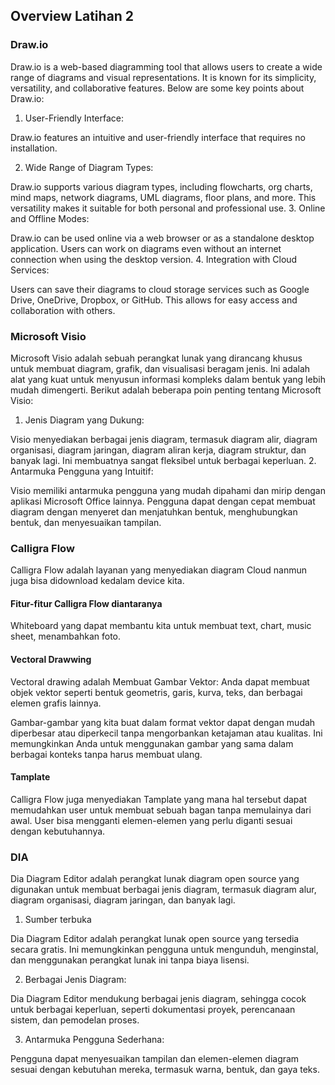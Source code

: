 ## Overview Latihan 2

### Draw.io

Draw.io is a web-based diagramming tool that allows users to create a wide range of diagrams and visual representations. It is known for its simplicity, versatility, and collaborative features. Below are some key points about Draw.io:

1. User-Friendly Interface:

Draw.io features an intuitive and user-friendly interface that requires no installation. 

2. Wide Range of Diagram Types:

Draw.io supports various diagram types, including flowcharts, org charts, mind maps, network diagrams, UML diagrams, floor plans, and more. This versatility makes it suitable for both personal and professional use.
3. Online and Offline Modes:

Draw.io can be used online via a web browser or as a standalone desktop application. Users can work on diagrams even without an internet connection when using the desktop version.
4. Integration with Cloud Services:

Users can save their diagrams to cloud storage services such as Google Drive, OneDrive, Dropbox, or GitHub. This allows for easy access and collaboration with others.


### Microsoft Visio

Microsoft Visio adalah sebuah perangkat lunak yang dirancang khusus untuk membuat diagram, grafik, dan visualisasi beragam jenis. Ini adalah alat yang kuat untuk menyusun informasi kompleks dalam bentuk yang lebih mudah dimengerti. Berikut adalah beberapa poin penting tentang Microsoft Visio:

1. Jenis Diagram yang Dukung:

Visio menyediakan berbagai jenis diagram, termasuk diagram alir, diagram organisasi, diagram jaringan, diagram aliran kerja, diagram struktur, dan banyak lagi. Ini membuatnya sangat fleksibel untuk berbagai keperluan.
2. Antarmuka Pengguna yang Intuitif:

Visio memiliki antarmuka pengguna yang mudah dipahami dan mirip dengan aplikasi Microsoft Office lainnya. Pengguna dapat dengan cepat membuat diagram dengan menyeret dan menjatuhkan bentuk, menghubungkan bentuk, dan menyesuaikan tampilan.


### Calligra Flow

Calligra Flow adalah layanan yang menyediakan diagram Cloud nanmun juga bisa didownload kedalam device kita.

#### Fitur-fitur Calligra Flow diantaranya 

Whiteboard yang dapat membantu kita untuk membuat text, chart, music sheet, menambahkan foto.

#### Vectoral Drawwing

Vectoral drawing adalah Membuat Gambar Vektor: Anda dapat membuat objek vektor seperti bentuk geometris, garis, kurva, teks, dan berbagai elemen grafis lainnya.

Gambar-gambar yang kita buat dalam format vektor dapat dengan mudah diperbesar atau diperkecil tanpa mengorbankan ketajaman atau kualitas. Ini memungkinkan Anda untuk menggunakan gambar yang sama dalam berbagai konteks tanpa harus membuat ulang.

#### Tamplate 

Calligra Flow juga menyediakan Tamplate yang mana hal tersebut dapat memudahkan user untuk membuat sebuah bagan tanpa memulainya dari awal.
User bisa mengganti elemen-elemen yang perlu diganti sesuai dengan kebutuhannya.

### DIA 

Dia Diagram Editor adalah perangkat lunak diagram open source yang digunakan untuk membuat berbagai jenis diagram, termasuk diagram alur, diagram organisasi, diagram jaringan, dan banyak lagi. 

1. Sumber terbuka

Dia Diagram Editor adalah perangkat lunak open source yang tersedia secara gratis. Ini memungkinkan pengguna untuk mengunduh, menginstal, dan menggunakan perangkat lunak ini tanpa biaya lisensi.

2. Berbagai Jenis Diagram:

Dia Diagram Editor mendukung berbagai jenis diagram, sehingga cocok untuk berbagai keperluan, seperti dokumentasi proyek, perencanaan sistem, dan pemodelan proses.

3. Antarmuka Pengguna Sederhana:

Pengguna dapat menyesuaikan tampilan dan elemen-elemen diagram sesuai dengan kebutuhan mereka, termasuk warna, bentuk, dan gaya teks.